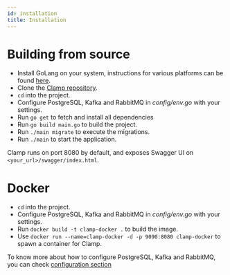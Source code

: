 ```yaml
---
id: installation
title: Installation
---
```


# Building from source
- Install GoLang on your system, instructions for various platforms can be found [here](https://golang.org/doc/install).
- Clone the [Clamp repository](https://github.com/clamp-orchestrator/clamp-core).
- `cd` into the project.
- Configure PostgreSQL, Kafka and RabbitMQ in *config/env.go* with your settings.
- Run `go get` to fetch and install all dependencies
- Run `go build main.go` to build the project.
- Run `./main migrate` to execute the migrations.
- Run `./main` to start the application.

Clamp runs on port 8080 by default, and exposes Swagger UI on `<your_url>/swagger/index.html`.

# Docker
- `cd` into the project.
- Configure PostgreSQL, Kafka and RabbitMQ in *config/env.go* with your settings.
- Run `docker build -t clamp-docker .` to build the image.
- Use `docker run --name=clamp-docker -d -p 9090:8080 clamp-docker` to spawn a container for Clamp.

To know more about how to configure PostgreSQL, Kafka and RabbitMQ, you can check [configuration section](configuration.md)
